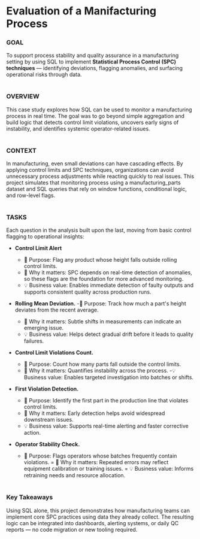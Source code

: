 # Evaluation of a Manifacturing Process

### GOAL
To support process stability and quality assurance in a manufacturing setting by using SQL to implement **Statistical Process Control (SPC) techniques** — identifying deviations, flagging anomalies, and surfacing operational risks through data.
<br><br>

### OVERVIEW
This case study explores how SQL can be used to monitor a manufacturing process in real time. The goal was to go beyond simple aggregation and build logic that detects control limit violations, uncovers early signs of instability, and identifies systemic operator-related issues.
<br><br>

### CONTEXT
In manufacturing, even small deviations can have cascading effects. By applying control limits and SPC techniques, organizations can avoid unnecessary process adjustments while reacting quickly to real issues. This project simulates that monitoring process using a manufacturing_parts dataset and SQL queries that rely on window functions, conditional logic, and row-level flags.
<br><br>

### TASKS
Each question in the analysis built upon the last, moving from basic control flagging to operational insights:

* **Control Limit Alert**
  - 📌 Purpose: Flag any product whose height falls outside rolling control limits.
  - 🧠 Why it matters: SPC depends on real-time detection of anomalies, so these flags are the foundation for more advanced monitoring.
  - 💡 Business value: Enables immediate detection of faulty outputs and supports consistent quality across production runs.

* **Rolling Mean Deviation.**
  -📌 Purpose: Track how much a part's height deviates from the recent average.
  - 🧠 Why it matters: Subtle shifts in measurements can indicate an emerging issue.
  - 💡 Business value: Helps detect gradual drift before it leads to quality failures.

* **Control Limit Violations Count.**
  - 📌 Purpose: Count how many parts fall outside the control limits.
  - 🧠 Why it matters: Quantifies instability across the process.
  -💡 Business value: Enables targeted investigation into batches or shifts.

* **First Violation Detection.**
  - 📌 Purpose: Identify the first part in the production line that violates control limits.
  - 🧠 Why it matters: Early detection helps avoid widespread downstream issues.
  - 💡 Business value: Supports real-time alerting and faster corrective action.

* **Operator Stability Check.**
  - 📌 Purpose: Flags operators whose batches frequently contain violations.
  = 🧠 Why it matters: Repeated errors may reflect equipment calibration or training issues.
  = 💡 Business value: Informs retraining needs and resource allocation.
<br><br>

### Key Takeaways
Using SQL alone, this project demonstrates how manufacturing teams can implement core SPC practices using data they already collect. The resulting logic can be integrated into dashboards, alerting systems, or daily QC reports — no code migration or new tooling required.

